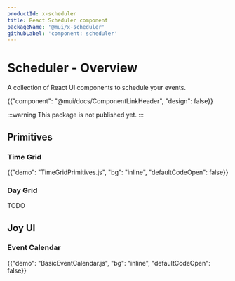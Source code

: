 ```yaml
---
productId: x-scheduler
title: React Scheduler component
packageName: '@mui/x-scheduler'
githubLabel: 'component: scheduler'
---
```


# Scheduler - Overview

<p class="description">A collection of React UI components to schedule your events. </p>

{{"component": "@mui/docs/ComponentLinkHeader", "design": false}}

:::warning
This package is not published yet.
:::

## Primitives

### Time Grid

{{"demo": "TimeGridPrimitives.js", "bg": "inline", "defaultCodeOpen": false}}

### Day Grid

TODO

## Joy UI

### Event Calendar

{{"demo": "BasicEventCalendar.js", "bg": "inline", "defaultCodeOpen": false}}
